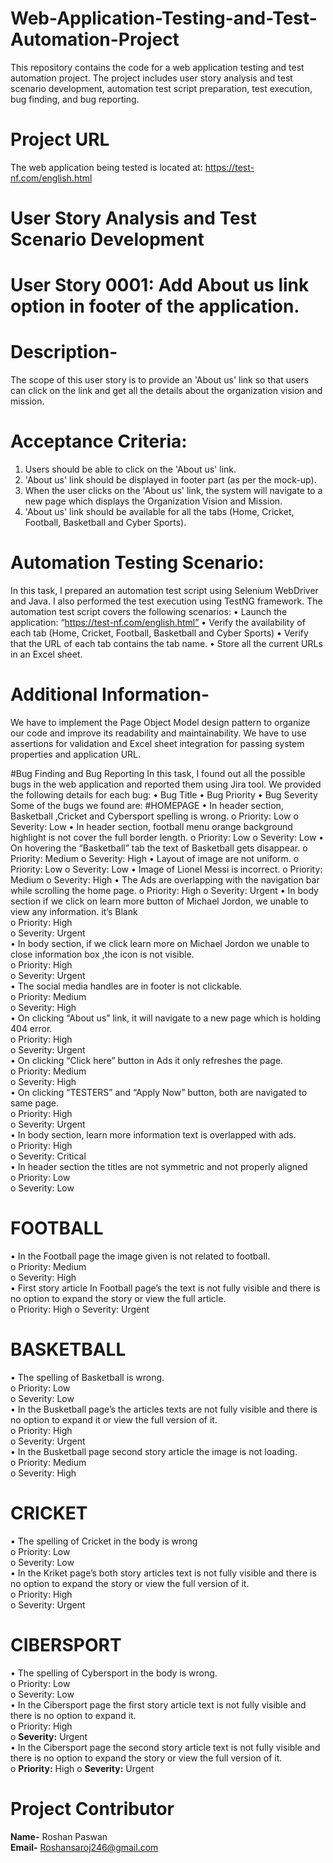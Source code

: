 # Web-Application-Testing-and-Test-Automation-Project
This repository contains the code for a web application testing and test automation project. The project includes user story analysis and test scenario development, automation test script preparation, test execution, bug finding, and bug reporting.
# Project URL
The web application being tested is located at: https://test-nf.com/english.html
# User Story Analysis and Test Scenario Development
# User Story 0001: Add About us link option in footer of the application.
# Description-
The scope of this user story is to provide an 'About us' link so that users can click on the link and get all the details about the organization vision and mission.
# Acceptance Criteria:
1.	Users should be able to click on the 'About us' link.
2.	'About us' link should be displayed in footer part (as per the mock-up).
3.	When the user clicks on the 'About us' link, the system will navigate to a new page which displays the Organization Vision and Mission.
4.	'About us' link should be available for all the tabs (Home, Cricket, Football, Basketball and Cyber Sports).
# Automation Testing Scenario:
In this task, I prepared an automation test script using Selenium WebDriver and Java. I  also performed the test execution using TestNG framework. The automation test script covers the following scenarios:
•	Launch the application: “https://test-nf.com/english.html”
•	Verify the availability of each tab (Home, Cricket, Football, Basketball and Cyber Sports)
•	Verify that the URL of each tab contains the tab name.
•	Store all the current URLs in an Excel sheet.
# Additional Information-
We have to implement the Page Object Model design pattern to organize our code and improve its readability and maintainability. We have to use assertions for validation and Excel sheet integration for passing system properties and application URL.


#Bug Finding and Bug Reporting
In this task, I found out all the possible bugs in the web application and reported them using Jira tool. We provided the following details for each bug:
•	Bug Title
•	Bug Priority
•	Bug Severity
Some of the bugs we found are:
#HOMEPAGE
•	In header section, Basketball ,Cricket and Cybersport spelling is wrong.
o	Priority: Low
o	Severity: Low
•	In header section, football menu orange background highlight is not cover the full border length.
o	Priority: Low
o	Severity: Low
•	On hovering the “Basketball” tab the text of Basketball gets disappear.
o	Priority: Medium
o	Severity: High
•	Layout of image are not uniform.
o	Priority: Low
o	Severity: Low
•	Image of Lionel Messi is incorrect.
o	Priority: Medium
o	Severity: High
•	The Ads are overlapping with the navigation bar while scrolling the home page.
o	Priority: High
o	Severity: Urgent
•	In body section if we click on learn more button of Michael Jordon, we unable to view any information. it’s Blank  
o	Priority: High  
o	Severity: Urgent  
•	In body section, if we click learn more on Michael Jordon we unable to close information box ,the icon is not visible.  
o	Priority: High  
o	Severity: Urgent  
•	The social media handles are in footer is not clickable.  
o	Priority: Medium  
o	Severity: High  
•	On clicking “About us” link, it will navigate to a new page which is holding 404 error.  
o	Priority: High  
o	Severity: Urgent  
•	On clicking “Click here” button in Ads it only refreshes the page.  
o	Priority: Medium  
o	Severity: High  
•	On clicking “TESTERS” and “Apply Now” button, both are navigated to same page.  
o	Priority: High  
o	Severity: Urgent  
•	In body section, learn more information text is overlapped with ads.  
o	Priority: High  
o	Severity: Critical  
•	In header section the titles are not symmetric and not properly aligned  
o	Priority: Low  
o	Severity: Low 
# FOOTBALL  
•	In the Football page the image given is not related to football.  
o	Priority: Medium  
o	Severity: High  
•	First story article In Football page’s the text is not fully visible and there is no option to expand the story or view the full article.  
o	Priority: High 
o	Severity: Urgent  
# BASKETBALL  
•	The spelling of Basketball is wrong.  
o	Priority: Low  
o	Severity: Low  
•	In the Busketball page’s the articles texts are not fully visible and there is no option to expand it or view the full version of it.  
o	Priority: High  
o	Severity: Urgent  
•	In the Busketball page second story article the image is not loading.  
o	Priority: Medium  
o	Severity: High  
# CRICKET
•	The spelling of Cricket in the body is wrong  
o	Priority: Low  
o	Severity: Low  
•	In the Kriket page’s both story articles text is not fully visible and there is no option to expand the story or view the full version of it.  
o	Priority: High  
o	Severity: Urgent  
# CIBERSPORT  
•	The spelling of Cybersport in the body is wrong.  
o	Priority: Low  
o	Severity: Low  
•	In the Cibersport page the first story article text is not fully visible and there is no option to expand it.  
o	Priority: High  
o	**Severity:** Urgent  
•	In the Cibersport page the second story article text is not fully visible and there is no option to expand the story or view the full version of it.  
o	**Priority:** High
o	**Severity:** Urgent  

# Project Contributor  
**Name-** Roshan Paswan  
**Email-** Roshansaroj246@gmail.com
